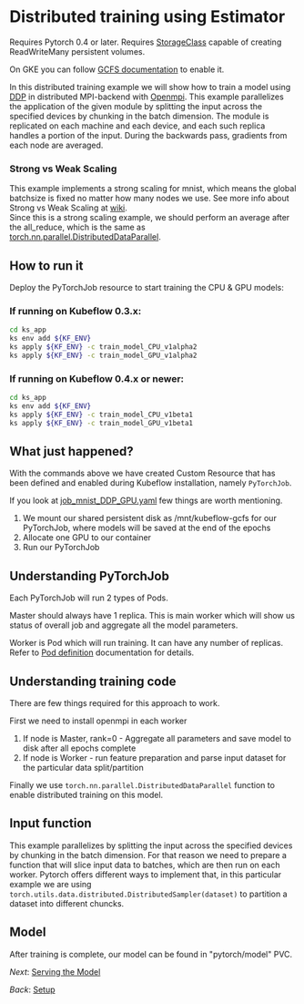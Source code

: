 # Distributed training using Estimator

Requires Pytorch 0.4 or later.
Requires [StorageClass](https://kubernetes.io/docs/concepts/storage/storage-classes/) capable of creating ReadWriteMany persistent volumes.

On GKE you can follow [GCFS documentation](https://master.kubeflow.org/docs/guides/gke/cloud-filestore/) to enable it.

In this distributed training example we will show how to train a model using [DDP](https://pytorch.org/docs/stable/nn.html#torch.nn.parallel.DistributedDataParallel) in
distributed MPI-backend with [Openmpi](https://www.open-mpi.org/). This example parallelizes the application of the given module by
splitting the input across the specified devices by chunking in the batch dimension. The module is replicated on each machine and each device, and
each such replica handles a portion of the input. During the backwards pass, gradients from each node are averaged.

### Strong vs Weak Scaling

This example implements a strong scaling for mnist, which means the global batchsize is fixed no matter how many nodes we use.
See more info about Strong vs Weak Scaling at [wiki](https://en.wikipedia.org/wiki/Scalability#Weak_versus_strong_scaling).  
Since this is a strong scaling example, we should perform an average after the all_reduce, which is the same as [torch.nn.parallel.DistributedDataParallel](https://github.com/pytorch/pytorch/blob/master/torch/nn/parallel/distributed.py#L338).

## How to run it

Deploy the PyTorchJob resource to start training the CPU & GPU models:

### If running on Kubeflow 0.3.x:
```bash
cd ks_app
ks env add ${KF_ENV}
ks apply ${KF_ENV} -c train_model_CPU_v1alpha2
ks apply ${KF_ENV} -c train_model_GPU_v1alpha2
```

### If running on Kubeflow 0.4.x or newer:
```bash
cd ks_app
ks env add ${KF_ENV}
ks apply ${KF_ENV} -c train_model_CPU_v1beta1
ks apply ${KF_ENV} -c train_model_GPU_v1beta1
```

## What just happened?

With the commands above we have created Custom Resource that has been defined and enabled during Kubeflow
installation, namely `PyTorchJob`.

If you look at [job_mnist_DDP_GPU.yaml](https://github.com/kubeflow/examples/blob/master/github_issue_summarization/training/ddp/mnist/cpu/v1beta1/job_mnist_DDP_GPU.yaml) few things are worth mentioning.

1. We mount our shared persistent disk as /mnt/kubeflow-gcfs for our PyTorchJob, where models will be saved at the end of the epochs
2. Allocate one GPU to our container
2. Run our PyTorchJob

## Understanding PyTorchJob

Each PyTorchJob will run 2 types of Pods.

Master should always have 1 replica. This is main worker which will show us status of overall job and aggregate all the model parameters.

Worker is Pod which will run training. It can have any number of replicas.
Refer to [Pod definition](https://kubernetes.io/docs/concepts/workloads/pods/pod/) documentation for details.

## Understanding training code

There are few things required for this approach to work.

First we need to install openmpi in each worker

1. If node is Master, rank=0 - Aggregate all parameters and save model to disk after all epochs complete
2. If node is Worker - run feature preparation and parse input dataset for the particular data split/partition

Finally we use `torch.nn.parallel.DistributedDataParallel` function to enable distributed training on this model.

## Input function

This example parallelizes by splitting the input across the specified devices by chunking in the batch dimension.
For that reason we need to prepare a function that will slice input data to batches, which are then run on each worker.
Pytorch offers different ways to implement that, in this particular example we are using `torch.utils.data.distributed.DistributedSampler(dataset)` 
to partition a dataset into different chuncks.

## Model

After training is complete, our model can be found in "pytorch/model" PVC.

*Next*: [Serving the Model](03_serving_the_model.md)

*Back*: [Setup](01_setup_a_kubeflow_cluster.md)
